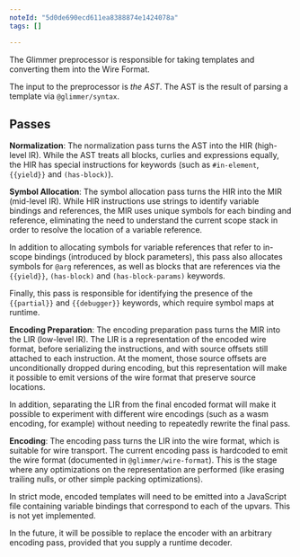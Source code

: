```yaml
---
noteId: "5d0de690ecd611ea8388874e1424078a"
tags: []

---
```


The Glimmer preprocessor is responsible for taking templates and converting them into the Wire Format.

The input to the preprocessor is _the AST_. The AST is the result of parsing a template via `@glimmer/syntax`.

## Passes

**Normalization**: The normalization pass turns the AST into the HIR (high-level IR). While the AST treats all blocks, curlies and expressions equally, the HIR has special instructions for keywords (such as `#in-element`, `{{yield}}` and `(has-block)`).

**Symbol Allocation**: The symbol allocation pass turns the HIR into the MIR (mid-level IR). While HIR instructions use strings to identify variable bindings and references, the MIR uses unique symbols for each binding and reference, eliminating the need to understand the current scope stack in order to resolve the location of a variable reference.

In addition to allocating symbols for variable references that refer to in-scope bindings (introduced by block parameters), this pass also allocates symbols for `@arg` references, as well as blocks that are references via the `{{yield}}`, `(has-block)` and `(has-block-params)` keywords.

Finally, this pass is responsible for identifying the presence of the `{{partial}}` and `{{debugger}}` keywords, which require symbol maps at runtime.

**Encoding Preparation**: The encoding preparation pass turns the MIR into the LIR (low-level IR). The LIR is a representation of the encoded wire format, before serializing the instructions, and with source offsets still attached to each instruction. At the moment, those source offsets are unconditionally dropped during encoding, but this representation will make it possible to emit versions of the wire format that preserve source locations.

In addition, separating the LIR from the final encoded format will make it possible to experiment with different wire encodings (such as a wasm encoding, for example) without needing to repeatedly rewrite the final pass.

**Encoding**: The encoding pass turns the LIR into the wire format, which is suitable for wire transport. The current encoding pass is hardcoded to emit the wire format (documented in `@glimmer/wire-format`). This is the stage where any optimizations on the representation are performed (like erasing trailing nulls, or other simple packing optimizations).

In strict mode, encoded templates will need to be emitted into a JavaScript file containing variable bindings that correspond to each of the upvars. This is not yet implemented.

In the future, it will be possible to replace the encoder with an arbitrary encoding pass, provided that you supply a runtime decoder.

